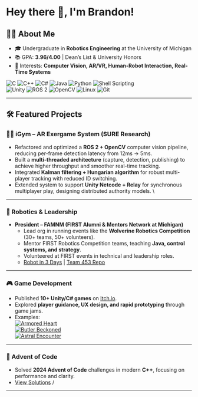 # Hey there 👋, I'm Brandon!  

## 👨‍🎓 About Me
- 🎓 Undergraduate in **Robotics Engineering** at the University of Michigan
- 📚 GPA: **3.96/4.00** | Dean’s List & University Honors  
- 🔬 Interests: **Computer Vision, AR/VR, Human-Robot Interaction, Real-Time Systems**  

![C](https://img.shields.io/badge/-C-blue?logo=c&logoColor=white) 
![C++](https://img.shields.io/badge/-C++-blue?logo=cplusplus&logoColor=white) 
![C#](https://img.shields.io/badge/-C%23-purple?logo=csharp&logoColor=white) 
![Java](https://img.shields.io/badge/-Java-red?logo=java&logoColor=white) 
![Python](https://img.shields.io/badge/-Python-yellow?logo=python&logoColor=white) 
![Shell Scripting](https://img.shields.io/badge/-Shell_Scripting-black?logo=gnu-bash&logoColor=white)  
![Unity](https://img.shields.io/badge/-Unity-black?logo=unity&logoColor=white) 
![ROS 2](https://img.shields.io/badge/-ROS%202-blue?logo=ros&logoColor=white) 
![OpenCV](https://img.shields.io/badge/-OpenCV-green?logo=opencv&logoColor=white) 
![Linux](https://img.shields.io/badge/-Linux-yellow?logo=linux&logoColor=white) 
![Git](https://img.shields.io/badge/-Git-orange?logo=git&logoColor=white)  

---

## 🛠️ Featured Projects

### 🏃‍♂️ iGym – AR Exergame System (SURE Research)
- Refactored and optimized a **ROS 2 + OpenCV** computer vision pipeline, reducing per-frame detection latency from 12ms → 5ms.  
- Built a **multi-threaded architecture** (capture, detection, publishing) to achieve higher throughput and smoother real-time tracking.  
- Integrated **Kalman filtering + Hungarian algorithm** for robust multi-player tracking with reduced ID switching.  
- Extended system to support **Unity Netcode + Relay** for synchronous multiplayer play, designing distributed authority models.  \

---

### 🤖 Robotics & Leadership
- **President – FAMNM (FIRST Alumni & Mentors Network at Michigan)**  
  - Lead org in running events like the **Wolverine Robotics Competition** (30+ teams, 50+ volunteers).  
  - Mentor FIRST Robotics Competition teams, teaching **Java, control systems, and strategy**.  
  - Volunteered at FIRST events in technical and leadership roles.  
  - [Robot in 3 Days](https://www.chiefdelphi.com/t/famnm-ri3d-2025/477570?u=famnm) | [Team 453 Repo](https://github.com/team453/2024Bot)  

---

### 🎮 Game Development
- Published **10+ Unity/C# games** on [Itch.io](https://brandonmcdonald.itch.io).  
- Explored **player guidance, UX design, and rapid prototyping** through game jams.  
- Examples:  
  [![Armored Heart](https://img.shields.io/badge/Armored%20Heart-Itch.io-red)](https://brandonmcdonald.itch.io/armored-heart)  
  [![Butler Beckoned](https://img.shields.io/badge/Butler%20Beckoned-LudumDare55-blue)](https://ldjam.com/events/ludum-dare/55/butler-beckoned)  
  [![Astral Encounter](https://img.shields.io/badge/Astral%20Encounter-Itch.io-purple)](https://brandonmcdonald.itch.io/astral-encounter)  

---

### 🎄 Advent of Code
- Solved **2024 Advent of Code** challenges in modern **C++**, focusing on performance and clarity.  
- [View Solutions](https://github.com/brandmcd/advent-of-code-2024)  /
  
---
